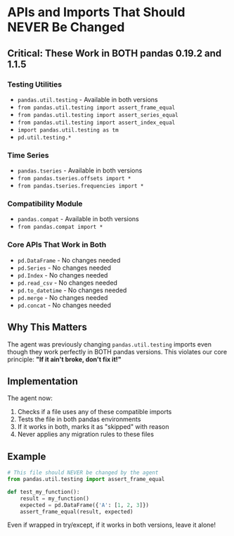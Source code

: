 # APIs and Imports That Should NEVER Be Changed

## Critical: These Work in BOTH pandas 0.19.2 and 1.1.5

### Testing Utilities
- `pandas.util.testing` - Available in both versions
- `from pandas.util.testing import assert_frame_equal`
- `from pandas.util.testing import assert_series_equal`
- `from pandas.util.testing import assert_index_equal`
- `import pandas.util.testing as tm`
- `pd.util.testing.*`

### Time Series
- `pandas.tseries` - Available in both versions
- `from pandas.tseries.offsets import *`
- `from pandas.tseries.frequencies import *`

### Compatibility Module
- `pandas.compat` - Available in both versions
- `from pandas.compat import *`

### Core APIs That Work in Both
- `pd.DataFrame` - No changes needed
- `pd.Series` - No changes needed
- `pd.Index` - No changes needed
- `pd.read_csv` - No changes needed
- `pd.to_datetime` - No changes needed
- `pd.merge` - No changes needed
- `pd.concat` - No changes needed

## Why This Matters

The agent was previously changing `pandas.util.testing` imports even though they work perfectly in BOTH pandas versions. This violates our core principle: **"If it ain't broke, don't fix it!"**

## Implementation

The agent now:
1. Checks if a file uses any of these compatible imports
2. Tests the file in both pandas environments
3. If it works in both, marks it as "skipped" with reason
4. Never applies any migration rules to these files

## Example

```python
# This file should NEVER be changed by the agent
from pandas.util.testing import assert_frame_equal

def test_my_function():
    result = my_function()
    expected = pd.DataFrame({'A': [1, 2, 3]})
    assert_frame_equal(result, expected)
```

Even if wrapped in try/except, if it works in both versions, leave it alone!